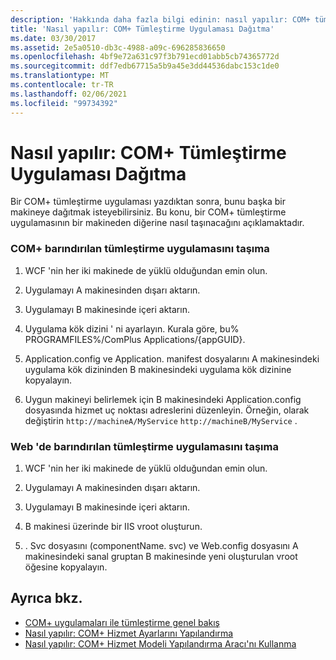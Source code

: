 ```yaml
---
description: 'Hakkında daha fazla bilgi edinin: nasıl yapılır: COM+ tümleştirme uygulaması dağıtma'
title: 'Nasıl yapılır: COM+ Tümleştirme Uygulaması Dağıtma'
ms.date: 03/30/2017
ms.assetid: 2e5a0510-db3c-4988-a09c-696285836650
ms.openlocfilehash: 4bf9e72a631c97f3b791ecd01abb5cb74365772d
ms.sourcegitcommit: ddf7edb67715a5b9a45e3dd44536dabc153c1de0
ms.translationtype: MT
ms.contentlocale: tr-TR
ms.lasthandoff: 02/06/2021
ms.locfileid: "99734392"
---
```

# <a name="how-to-deploy-a-com-integration-application"></a>Nasıl yapılır: COM+ Tümleştirme Uygulaması Dağıtma

Bir COM+ tümleştirme uygulaması yazdıktan sonra, bunu başka bir makineye dağıtmak isteyebilirsiniz. Bu konu, bir COM+ tümleştirme uygulamasının bir makineden diğerine nasıl taşınacağını açıklamaktadır.  
  
### <a name="moving-a-com-hosted-integration-app"></a>COM+ barındırılan tümleştirme uygulamasını taşıma  
  
1. WCF 'nin her iki makinede de yüklü olduğundan emin olun.  
  
2. Uygulamayı A makinesinden dışarı aktarın.  
  
3. Uygulamayı B makinesinde içeri aktarın.  
  
4. Uygulama kök dizini ' ni ayarlayın. Kurala göre, bu% PROGRAMFILES%/ComPlus Applications/{appGUID}.  
  
5. Application.config ve Application. manifest dosyalarını A makinesindeki uygulama kök dizininden B makinesindeki uygulama kök dizinine kopyalayın.  
  
6. Uygun makineyi belirlemek için B makinesindeki Application.config dosyasında hizmet uç noktası adreslerini düzenleyin. Örneğin, olarak değiştirin `http://machineA/MyService` `http://machineB/MyService` .  
  
### <a name="moving-a-web-hosted-integration-application"></a>Web 'de barındırılan tümleştirme uygulamasını taşıma  
  
1. WCF 'nin her iki makinede de yüklü olduğundan emin olun.  
  
2. Uygulamayı A makinesinden dışarı aktarın.  
  
3. Uygulamayı B makinesinde içeri aktarın.  
  
4. B makinesi üzerinde bir IIS vroot oluşturun.  
  
5. . Svc dosyasını (componentName. svc) ve Web.config dosyasını A makinesindeki sanal gruptan B makinesinde yeni oluşturulan vroot öğesine kopyalayın.  
  
## <a name="see-also"></a>Ayrıca bkz.

- [COM+ uygulamaları ile tümleştirme genel bakış](integrating-with-com-plus-applications-overview.md)
- [Nasıl yapılır: COM+ Hizmet Ayarlarını Yapılandırma](how-to-configure-com-service-settings.md)
- [Nasıl yapılır: COM+ Hizmet Modeli Yapılandırma Aracı'nı Kullanma](how-to-use-the-com-service-model-configuration-tool.md)
